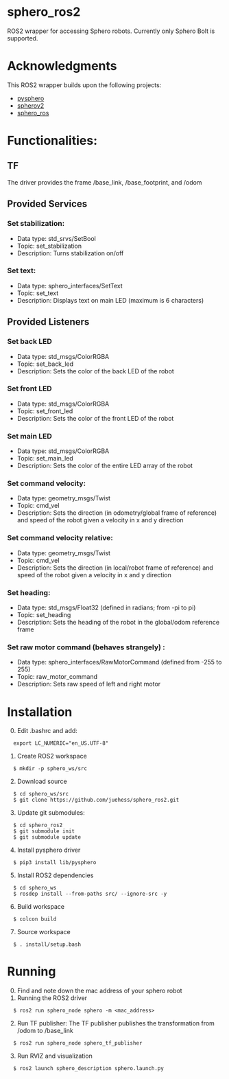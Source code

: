 # sphero_ros2
ROS2 wrapper for accessing Sphero robots. Currently only Sphero Bolt is supported.

# Acknowledgments
This ROS2 wrapper builds upon the following projects:

- [pysphero](https://github.com/EnotYoyo/pysphero/tree/master/pysphero)
- [spherov2](https://github.com/artificial-intelligence-class/spherov2.py)
- [sphero_ros](https://github.com/mmwise/sphero_ros)

# Functionalities:

## TF
The driver provides the frame /base_link, /base_footprint, and /odom

## Provided Services
### Set stabilization:
- Data type: std_srvs/SetBool
- Topic: set_stabilization
- Description: Turns stabilization on/off

### Set text:
- Data type: sphero_interfaces/SetText
- Topic: set_text
- Description: Displays text on main LED (maximum is 6 characters)

## Provided Listeners
### Set back LED
- Data type: std_msgs/ColorRGBA
- Topic: set_back_led
- Description: Sets the color of the back LED of the robot

### Set front LED
- Data type: std_msgs/ColorRGBA
- Topic: set_front_led
- Description: Sets the color of the front LED of the robot
  
### Set main LED  
- Data type: std_msgs/ColorRGBA
- Topic: set_main_led
- Description: Sets the color of the entire LED array of the robot

### Set command velocity:
- Data type: geometry_msgs/Twist
- Topic: cmd_vel
- Description: Sets the direction (in odometry/global frame of reference) 
and speed of the robot given a velocity in x and y direction

### Set command velocity relative:
- Data type: geometry_msgs/Twist
- Topic: cmd_vel
- Description: Sets the direction (in local/robot frame of reference) 
and speed of the robot given a velocity in x and y direction

### Set heading:
- Data type: std_msgs/Float32 (defined in radians; from -pi to pi)
- Topic: set_heading
- Description: Sets the heading of the robot in the global/odom reference frame 

### Set raw motor command (behaves strangely) :
- Data type: sphero_interfaces/RawMotorCommand (defined from -255 to 255)
- Topic: raw_motor_command
- Description: Sets raw speed of left and right motor

# Installation
0. Edit .bashrc and add:
```
  export LC_NUMERIC="en_US.UTF-8"
``` 

1. Create ROS2 workspace
```
  $ mkdir -p sphero_ws/src
``` 

2. Download source
```
  $ cd sphero_ws/src
  $ git clone https://github.com/juehess/sphero_ros2.git
```
3. Update git submodules:
```
  $ cd sphero_ros2
  $ git submodule init
  $ git submodule update
```
4. Install pysphero driver
```
  $ pip3 install lib/pysphero
```
5. Install ROS2 dependencies
```
  $ cd sphero_ws
  $ rosdep install --from-paths src/ --ignore-src -y
```
6. Build workspace
```
  $ colcon build
```
7. Source workspace
```
  $ . install/setup.bash
```

# Running
0. Find and note down the mac address of your sphero robot
1. Running the ROS2 driver
```
  $ ros2 run sphero_node sphero -m <mac_address>
```
2. Run TF publisher:
The TF publisher publishes the transformation from /odom to /base_link
```
  $ ros2 run sphero_node sphero_tf_publisher
```
3. Run RVIZ and visualization
```
  $ ros2 launch sphero_description sphero.launch.py
```
